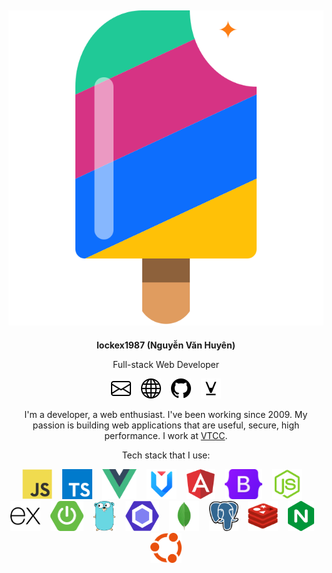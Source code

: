 <div align="center">

<h2><img src="images/logo.svg" /></h2>

**lockex1987 (Nguyễn Văn Huyên)**

Full-stack Web Developer

[![mail](icons/envelope.svg)](mailto:lockex1987@gmail.com)&nbsp;&nbsp;&nbsp;
[![website](icons/globe.svg)](https://lockex1987.com/)&nbsp;&nbsp;&nbsp;
[![github](icons/github.svg)](https://github.com/lockex1987)&nbsp;&nbsp;&nbsp;
[![viblo](icons/viblo.svg)](https://viblo.asia/u/lockex1987)

I'm a developer, a web enthusiast. I've been working since 2009. My passion is building web applications that are useful, secure, high performance. I work at [VTCC](https://viettelai.vn/).

Tech stack that I use:

<img src="technologies/js.svg" height="48" />&nbsp;&nbsp;&nbsp;
<img src="technologies/typescript.svg" height="48" />&nbsp;&nbsp;&nbsp;
<img src="technologies/vue.svg" height="48" />&nbsp;&nbsp;&nbsp;
<img src="technologies/ant_design_vue.svg" height="48" />&nbsp;&nbsp;&nbsp;
<img src="technologies/angular.svg" height="48" />&nbsp;&nbsp;&nbsp;
<img src="technologies/bootstrap.svg" height="48" />&nbsp;&nbsp;&nbsp;
<img src="technologies/node.js.svg" height="48" />&nbsp;&nbsp;&nbsp;
<img src="technologies/express.svg" height="48" />&nbsp;&nbsp;&nbsp;
<img src="technologies/spring boot.png" height="48" />&nbsp;&nbsp;&nbsp;
<img src="technologies/gopher.svg" height="48" />&nbsp;&nbsp;&nbsp;
<img src="technologies/eslint.svg" height="48" />&nbsp;&nbsp;&nbsp;
<img src="technologies/mongodb.svg" height="48" />&nbsp;&nbsp;&nbsp;
<img src="technologies/postgres.svg" height="48" />&nbsp;&nbsp;&nbsp;
<img src="technologies/redis.svg" height="48" />&nbsp;&nbsp;&nbsp;
<img src="technologies/nginx.svg" height="48" />&nbsp;&nbsp;&nbsp;
<img src="technologies/ubuntu.svg" height="48" />

</div>
